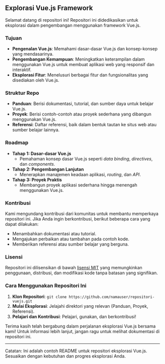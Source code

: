 ## Explorasi Vue.js Framework

Selamat datang di repositori ini! Repositori ini didedikasikan untuk eksplorasi dalam pengembangan menggunakan framework Vue.js. 

### Tujuan
- **Pengenalan Vue.js**: Memahami dasar-dasar Vue.js dan konsep-konsep yang mendasarinya.
- **Pengembangan Kemampuan**: Meningkatkan keterampilan dalam menggunakan Vue.js untuk membuat aplikasi web yang responsif dan interaktif.
- **Eksplorasi Fitur**: Menelusuri berbagai fitur dan fungsionalitas yang disediakan oleh Vue.js.

### Struktur Repo
- **Panduan**: Berisi dokumentasi, tutorial, dan sumber daya untuk belajar Vue.js.
- **Proyek**: Berisi contoh-contoh atau proyek sederhana yang dibangun menggunakan Vue.js.
- **Referensi**: Daftar referensi, baik dalam bentuk tautan ke situs web atau sumber belajar lainnya.

### Roadmap
- **Tahap 1: Dasar-dasar Vue.js**
  - Pemahaman konsep dasar Vue.js seperti *data binding*, *directives*, dan *components*.
- **Tahap 2: Pengembangan Lanjutan**
  - Menerapkan manajemen keadaan aplikasi, *routing*, dan *API*.
- **Tahap 3: Proyek Praktis**
  - Membangun proyek aplikasi sederhana hingga menengah menggunakan Vue.js.

### Kontribusi
Kami mengundang kontribusi dari komunitas untuk membantu memperkaya repositori ini. Jika Anda ingin berkontribusi, berikut beberapa cara yang dapat dilakukan:
- Menambahkan dokumentasi atau tutorial.
- Mengajukan perbaikan atau tambahan pada contoh kode.
- Memberikan referensi atau sumber belajar yang berguna.

### Lisensi
Repositori ini dilisensikan di bawah [lisensi MIT](https://github.com/link-ke-lisensi-mit) yang memungkinkan penggunaan, distribusi, dan modifikasi kode tanpa batasan yang signifikan.

### Cara Menggunakan Repositori Ini
1. **Klon Repositori**: `git clone https://github.com/namauser/repositori-vuejs.git`
2. **Mulai Eksplorasi**: Jelajahi direktori yang relevan (Panduan, Proyek, Referensi).
3. **Pelajari dan Kontribusi**: Pelajari, gunakan, dan berkontribusi!

Terima kasih telah bergabung dalam perjalanan eksplorasi Vue.js bersama kami! Untuk informasi lebih lanjut, jangan ragu untuk melihat dokumentasi di repositori ini.

--- 

Catatan: Ini adalah contoh README untuk repositori eksplorasi Vue.js. Sesuaikan dengan kebutuhan dan progres eksplorasi Anda.